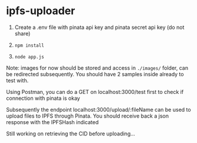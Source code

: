 # ipfs-uploader

1. Create a .env file with pinata api key and pinata secret api key (do not share)

2. ``` npm install ```

3. ```node app.js```

Note: images for now should be stored and access in `./images/` folder, can be redirected subsequently. You should have 2 samples inside already to test with.

Using Postman, you can do a GET on localhost:3000/test first to check if connection with pinata is okay

Subsequently the endpoint localhost:3000/upload/:fileName can be used to upload files to IPFS through Pinata. You should receive back a json response with the IPFSHash indicated 

Still working on retrieving the CID before uploading...
